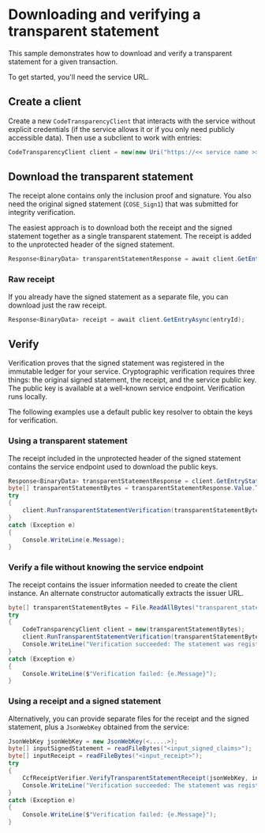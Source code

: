 # Downloading and verifying a transparent statement

<!-- cspell:ignore cose -->

This sample demonstrates how to download and verify a transparent statement for a given transaction.

To get started, you'll need the service URL.

## Create a client

Create a new `CodeTransparencyClient` that interacts with the service without explicit credentials (if the service allows it or if you only need publicly accessible data). Then use a subclient to work with entries:

```C# Snippet:CodeTransparencySample_CreateClient
CodeTransparencyClient client = new(new Uri("https://<< service name >>.confidential-ledger.azure.com"));
```

## Download the transparent statement

The receipt alone contains only the inclusion proof and signature. You also need the original signed statement (`COSE_Sign1`) that was submitted for integrity verification.

The easiest approach is to download both the receipt and the signed statement together as a single transparent statement. The receipt is added to the unprotected header of the signed statement.

```C# Snippet:CodeTransparencySample2_GetEntryStatement
Response<BinaryData> transparentStatementResponse = await client.GetEntryStatementAsync(entryId);
```

### Raw receipt

If you already have the signed statement as a separate file, you can download just the raw receipt.

```C# Snippet:CodeTransparencySample2_GetRawReceipt
Response<BinaryData> receipt = await client.GetEntryAsync(entryId);
```

## Verify

Verification proves that the signed statement was registered in the immutable ledger for your service. Cryptographic verification requires three things: the original signed statement, the receipt, and the service public key. The public key is available at a well-known service endpoint. Verification runs locally.

The following examples use a default public key resolver to obtain the keys for verification.

### Using a transparent statement

The receipt included in the unprotected header of the signed statement contains the service endpoint used to download the public keys.

```C# Snippet:CodeTransparencyVerification
Response<BinaryData> transparentStatementResponse = client.GetEntryStatement(entryId);
byte[] transparentStatementBytes = transparentStatementResponse.Value.ToArray();
try
{
    client.RunTransparentStatementVerification(transparentStatementBytes);
}
catch (Exception e)
{
    Console.WriteLine(e.Message);
}
```

### Verify a file without knowing the service endpoint

The receipt contains the issuer information needed to create the client instance. An alternate constructor automatically extracts the issuer URL.

```C# Snippet:CodeTransparencyVerificationUsingTransparentStatementFile
byte[] transparentStatementBytes = File.ReadAllBytes("transparent_statement.cose");
try
{
    CodeTransparencyClient client = new(transparentStatementBytes);
    client.RunTransparentStatementVerification(transparentStatementBytes);
    Console.WriteLine("Verification succeeded: The statement was registered in the immutable ledger.");
}
catch (Exception e)
{
    Console.WriteLine($"Verification failed: {e.Message}");
}
```

### Using a receipt and a signed statement

Alternatively, you can provide separate files for the receipt and the signed statement, plus a `JsonWebKey` obtained from the service:

```C# Snippet:CodeTransparencyVerification_VerifyReceiptAndInputSignedStatement
JsonWebKey jsonWebKey = new JsonWebKey(<.....>);
byte[] inputSignedStatement = readFileBytes("<input_signed_claims>");
byte[] inputReceipt = readFileBytes("<input_receipt>");
try
{
    CcfReceiptVerifier.VerifyTransparentStatementReceipt(jsonWebKey, inputReceipt, inputSignedStatement);
    Console.WriteLine("Verification succeeded: The statement was registered in the immutable ledger.");
}
catch (Exception e)
{
    Console.WriteLine($"Verification failed: {e.Message}");
}
```

